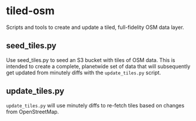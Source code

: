tiled-osm
=========

Scripts and tools to create and update a tiled, full-fidelity OSM data layer.

seed_tiles.py
-------------

Use seed_tiles.py to seed an S3 bucket with tiles of OSM data. This is intended
to create a complete, planetwide set of data that will subsequently get updated
from minutely diffs with the `update_tiles.py` script.

update_tiles.py
---------------

`update_tiles.py` will use minutely diffs to re-fetch tiles based on changes from
OpenStreetMap.